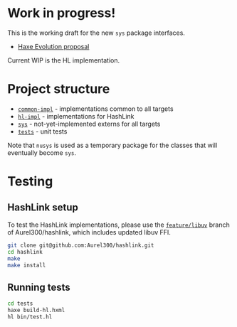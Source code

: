 # **Work in progress!**

This is the working draft for the new `sys` package interfaces.

 - [Haxe Evolution proposal](https://github.com/HaxeFoundation/haxe-evolution/pull/59)

Current WIP is the HL implementation.

# Project structure

 - [`common-impl`](common-impl) - implementations common to all targets
 - [`hl-impl`](hl-impl) - implementations for HashLink
 - [`sys`](sys) - not-yet-implemented externs for all targets
 - [`tests`](tests) - unit tests

Note that `nusys` is used as a temporary package for the classes that will eventually become `sys`.

# Testing

## HashLink setup

To test the HashLink implementations, please use the [`feature/libuv`](https://github.com/Aurel300/hashlink/tree/feature/libuv) branch of Aurel300/hashlink, which includes updated libuv FFI.

```bash
git clone git@github.com:Aurel300/hashlink.git
cd hashlink
make
make install
```

## Running tests

```bash
cd tests
haxe build-hl.hxml
hl bin/test.hl
```
